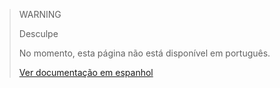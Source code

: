> WARNING
>
> Desculpe
>
> No momento, esta página não está disponível em português.
>
>[Ver documentação em espanhol](https://www.mercadopago.com.ar/developers/es/guides/reports/available-money/generate/)
